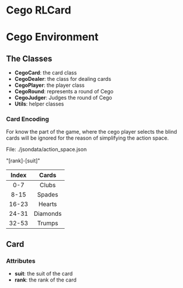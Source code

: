 # Cego RLCard

# Cego Environment

## The Classes

* **CegoCard**: the card class
* **CegoDealer**: the class for dealing cards
* **CegoPlayer**: the player class
* **CegoRound**: represents a round of Cego
* **CegoJudger**: Judges the round of Cego
* **Utils**: helper classes

### Card Encoding

For know the part of the game, where the cego player selects the blind cards will be ignored for the reason of simplifying the action space.

File: ./jsondata/action_space.json

"\[rank\]-\[suit\]"

| Index | Cards |
|:-----:|:-----:|
| 0-7 | Clubs |
| 8-15 | Spades |
| 16-23 | Hearts |
| 24-31 | Diamonds |
| 32-53 | Trumps |

## Card

### Attributes

* **suit**: the suit of the card
* **rank**: the rank of the card